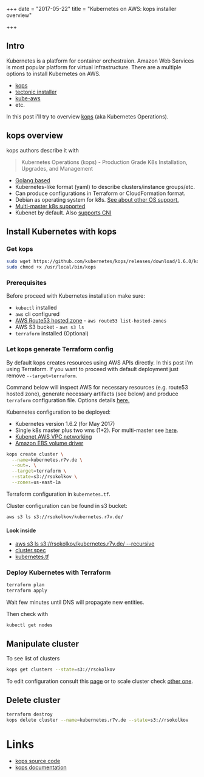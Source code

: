 +++
date = "2017-05-22"
title = "Kubernetes on AWS: kops installer overview"

+++
## Intro

Kubernetes is a platform for container orchestraion.
Amazon Web Services is most popular platform for virtual infrastructure. There
are a multiple options to install Kubernetes on AWS.

- [kops](https://github.com/kubernetes/kops)
- [tectonic installer](https://github.com/coreos/tectonic-installer)
- [kube-aws](https://github.com/kubernetes-incubator/kube-aws)
- etc.

In this post i'll try to overview [kops](https://github.com/kubernetes/kops) (aka Kubernetes Operations).

## kops overview

kops authors describe it with

> Kubernetes Operations (kops) - Production Grade K8s Installation, Upgrades, and Management

* [Golang based](https://github.com/kubernetes/kops)
* Kubernetes-like format (yaml) to describe clusters/instance groups/etc.
* Can produce configurations in Terraform or CloudFormation format.
* Debian as operating system for k8s. [See about other OS support.](https://github.com/kubernetes/kops/blob/master/docs/images.md)
* [Multi-master k8s supported](https://github.com/kubernetes/kops/blob/master/docs/high_availability.md)
* Kubenet by default. Also [supports CNI](https://github.com/kubernetes/kops/blob/master/docs/networking.md)



## Install Kubernetes with kops

### Get kops

```bash
sudo wget https://github.com/kubernetes/kops/releases/download/1.6.0/kops-linux-amd64 -O /usr/local/bin/kops
sudo chmod +x /usr/local/bin/kops
```

### Prerequisites

Before proceed with Kubernetes installation make sure:

* `kubectl` installed
* `aws` cli configured
* [AWS Route53 hosted zone](https://github.com/kubernetes/kops/blob/master/docs/aws.md) - `aws route53 list-hosted-zones`
* AWS S3 bucket - `aws s3 ls`
* `terraform` installed (Optional)

### Let kops generate Terraform config

By default kops creates resources using AWS APIs directly. In this post i'm using Terraform. If you want to proceed with default deployment just remove `--target=terraform`.

Command below will inspect AWS for necessary resources (e.g. route53 hosted zone), generate necessary artifacts (see below) and produce `terraform` configuration file. Options details [here.](https://github.com/kubernetes/kops/blob/master/docs/cli/kops_create_cluster.md)

Kubernetes configuration to be deployed:

- Kubernetes version 1.6.2 (for May 2017)
- Single k8s master plus two vms (1+2). For multi-master see [here](https://github.com/kubernetes/kops/blob/master/docs/advanced_create.md).
- [Kubenet AWS VPC networking](https://github.com/kubernetes/kops/blob/master/docs/networking.md)
- [Amazon EBS volume driver](https://kubernetes.io/docs/concepts/storage/volumes/#awselasticblockstore)

```bash
kops create cluster \
  --name=kubernetes.r7v.de \
  --out=. \
  --target=terraform \
  --state=s3://rsokolkov \
  --zones=us-east-1a
```

Terraform configuration in `kubernetes.tf`.

Cluster configuration can be found in s3 bucket:

`aws s3 ls s3://rsokolkov/kubernetes.r7v.de/`

#### Look inside

* [aws s3 ls s3://rsokolkov/kubernetes.r7v.de/ --recursive](/uploads/2017/kops-s3-files)
* [cluster.spec](/uploads/2017/cluster.spec)
* [kubernetes.tf](/uploads/2017/kubernetes.tf)


### Deploy Kubernetes with Terraform

```bash
terraform plan
terraform apply
```

Wait few minutes until DNS will propagate new entities.

Then check with

`kubectl get nodes`

## Manipulate cluster

To see list of clusters

```bash
kops get clusters --state=s3://rsokolkov
```

To edit configuration consult this [page](https://github.com/kubernetes/kops/blob/master/docs/changing_configuration.md) or to scale cluster check [other one](https://github.com/kubernetes/kops/blob/master/docs/instance_groups.md).

## Delete cluster

```bash
terraform destroy
kops delete cluster --name=kubernetes.r7v.de --state=s3://rsokolkov
```

# Links

- [kops source code](https://github.com/kubernetes/kops)
- [kops documentation](https://github.com/kubernetes/kops/tree/master/docs)
